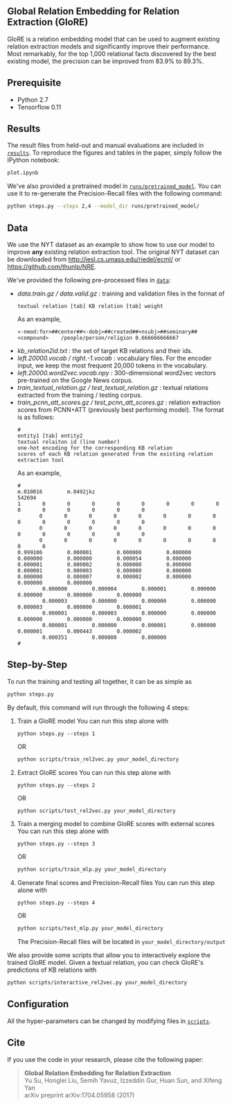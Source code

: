 ## Global Relation Embedding for Relation Extraction (GloRE)
GloRE is a relation embedding model that can be used to augment existing relation extraction models and significantly improve their performance. Most remarkably, for the top 1,000 relational facts discovered by the best existing model, the precision can be improved from 83.9% to 89.3%.

## Prerequisite
* Python 2.7
* Tensorflow 0.11

## Results
The result files from held-out and manual evaluations are included in [`results`](https://github.com/ppuliu/GloRE/tree/master/results). To reproduce the figures and tables in the paper, simply follow the IPython notebook:

```bash
plot.ipynb
```

We've also provided a pretrained model in [`runs/pretrained_model`](https://github.com/ppuliu/GloRE/tree/master/runs/pretrained_model). You can use it to re-generate the Precision-Recall files with the following command:

```bash
python steps.py --steps 2,4 --model_dir runs/pretrained_model/
```

## Data
We use the NYT dataset as an example to show how to use our model to improve **any** existing relation extraction tool. The original NYT dataset can be downloaded from http://iesl.cs.umass.edu/riedel/ecml/ or https://github.com/thunlp/NRE.

We've provided the following pre-processed files in [`data`](https://github.com/ppuliu/GloRE/tree/master/data):

* *data.train.gz / data.valid.gz* : training and validation files in the format of 
    ```
    textual relation [tab] KB relation [tab] weight
    ```
    As an example,
    ```
    <-nmod:for>##center##<-dobj>##created##<nsubj>##seminary##<compound>    /people/person/religion 0.666666666667
    ```
* *kb_relation2id.txt* : the set of target KB relations and their ids.
* *left.20000.vocab / right.-1.vocab* : vocabulary files. For the encoder input, we keep the most frequent 20,000 tokens in the vocabulary.
* *left.20000.word2vec.vocab.npy* : 300-dimensional word2vec vectors pre-trained on the Google News corpus.
* *train_textual_relation.gz / test_textual_relation.gz* : textual relations extracted from the training / testing corpus.
* *train_pcnn_att_scores.gz / test_pcnn_att_scores.gz* : relation extraction scores from PCNN+ATT (previously best performing model). The format is as follows:
    ```
    #
    entity1 [tab] entity2
    textual relaiton id (line number)
    one-hot encoding for the corresponding KB relation
    scores of each KB relation generated from the existing relation extraction tool
    ```
    As an example,
    ```
    #
    m.010016        m.0492jkz
    542694
    1       0       0       0       0       0       0       0       0       0       0       0       0       0       0
           0       0       0       0       0       0       0       0       0       0       0       0       0       0
           0       0       0       0       0       0       0       0       0       0       0       0       0       0
           0       0       0       0       0       0       0       0       0       0
    0.999106        0.000001        0.000000        0.000000        0.000000        0.000000        0.000054        0.000000        0.000001        0.000002        0.000000        0.000000        0.000001        0.000003        0.000000        0.000000        0.000000        0.000007        0.000002        0.000000        0.000000        0.000000
            0.000000        0.000004        0.000001        0.000000        0.000000        0.000000        0.000000
            0.000003        0.000000        0.000000        0.000000        0.000003        0.000000        0.000001
            0.000001        0.000003        0.000000        0.000000        0.000000        0.000000        0.000000
            0.000001        0.000000        0.000001        0.000000        0.000001        0.000443        0.000002
            0.000351        0.000000        0.000000
    #
    ```
## Step-by-Step
To run the training and testing all together, it can be as simple as
```bash
python steps.py
```
By default, this command will run through the following 4 steps:
1. Train a GloRE model
    You can run this step alone with
    ```
    python steps.py --steps 1
    ```
    OR
    ```bash
    python scripts/train_rel2vec.py your_model_directory
    ```
2. Extract GloRE scores
    You can run this step alone with
    ```
    python steps.py --steps 2
    ```
    OR
    ```bash
    python scripts/test_rel2vec.py your_model_directory
    ```
3. Train a merging model to combine GloRE scores with external scores
    You can run this step alone with
    ```
    python steps.py --steps 3
    ```
    OR
    ```bash
    python scripts/train_mlp.py your_model_directory
    ```
3. Generate final scores and Precision-Recall files
    You can run this step alone with
    ```
    python steps.py --steps 4
    ```
    OR
    ```bash
    python scripts/test_mlp.py your_model_directory
    ```
    The Precision-Recall files will be located in `your_model_directory/output`
    
We also provide some scripts that allow you to interactively explore the trained GloRE model. Given a textual relation, you can check GloRE's predictions of KB relations with
```bash
python scripts/interactive_rel2vec.py your_model_directory
```

## Configuration
All the hyper-parameters can be changed by modifying files in [`scripts`](https://github.com/ppuliu/GloRE/tree/master/scripts).

## Cite
If you use the code in your research, please cite the following paper:
>**Global Relation Embedding for Relation Extraction**  
>Yu Su, Honglei Liu, Semih Yavuz, Izzeddin Gur, Huan Sun, and Xifeng Yan  
>arXiv preprint arXiv:1704.05958 (2017)
